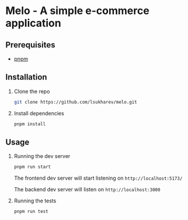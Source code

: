 # Melo - A simple e-commerce application

## Prerequisites

* [pnpm](https://pnpm.io/)

## Installation

1. Clone the repo
    ```sh
    git clone https://github.com/lsukharev/melo.git
    ```

2. Install dependencies
    ```sh
    pnpm install
    ```

## Usage

1. Running the dev server
    ```sh
    pnpm run start
    ```
    The frontend dev server will start listening on `http://localhost:5173/`

    The backend dev server will listen on `http://localhost:3000`

2. Running the tests
    ```sh
    pnpm run test
    ```
